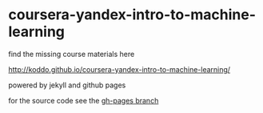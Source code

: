 # coursera-yandex-intro-to-machine-learning

find the missing course materials here

http://koddo.github.io/coursera-yandex-intro-to-machine-learning/

powered by jekyll and github pages

for the source code see the [gh-pages branch](https://github.com/koddo/coursera-yandex-intro-to-machine-learning/tree/gh-pages)
